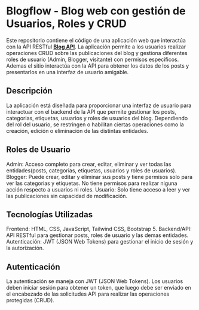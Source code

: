 # Blogflow - Blog web con gestión de Usuarios, Roles y CRUD
Este repositorio contiene el código de una aplicación web que interactúa con la API RESTful <a href="https://github.com/Manuel-Ayusa/blog-api"><b>Blog API</b></a>. La aplicación permite a los usuarios realizar operaciones CRUD sobre las publicaciones del blog y gestiona diferentes roles de usuario (Admin, Blogger, visitante) con permisos específicos. Ademas el sitio interactúa con la API para obtener los datos de los posts y presentarlos en una interfaz de usuario amigable.

## Descripción
La aplicación está diseñada para proporcionar una interfaz de usuario para interactuar con el backend de la API que permite gestionar los posts, categorias, etiquetas, usuarios y roles de usuarios del blog. Dependiendo del rol del usuario, se restringen o habilitan ciertas operaciones como la creación, edición o eliminación de las distintas entidades.

## Roles de Usuario
Admin: Acceso completo para crear, editar, eliminar y ver todas las entidades(posts, categorias, etiquetas, usuarios y roles de usuarios).
Blogger: Puede crear, editar y eliminar sus posts y tiene permisos solo para ver las categorias y etiquetas. No tiene permisos para realizar niguna acción respecto a usuarios ni roles.
Usuario: Solo tiene acceso a leer y ver las publicaciones sin capacidad de modificación.

## Tecnologías Utilizadas
Frontend: HTML, CSS, JavaScript, Tailwind CSS, Bootstrap 5.
Backend/API: API RESTful para gestionar posts, roles de usuario y las demas entidades.
Autenticación: JWT (JSON Web Tokens) para gestionar el inicio de sesión y la autorización.

## Autenticación
La autenticación se maneja con JWT (JSON Web Tokens). Los usuarios deben iniciar sesión para obtener un token, que luego debe ser enviado en el encabezado de las solicitudes API para realizar las operaciones protegidas (CRUD).

